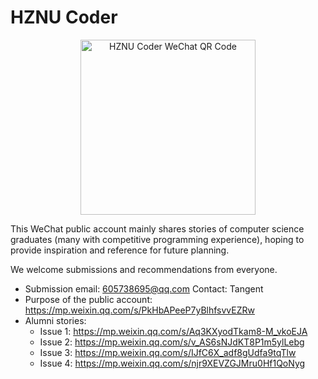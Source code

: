 # HZNU Coder

<div align="center">
  <img src="/images/hznu-coder-wechat.jpg" alt="HZNU Coder WeChat QR Code" width="280" />
</div>

This WeChat public account mainly shares stories of computer science graduates (many with competitive programming experience), hoping to provide inspiration and reference for future planning.

We welcome submissions and recommendations from everyone.

- Submission email: <605738695@qq.com> Contact: Tangent
- Purpose of the public account: <https://mp.weixin.qq.com/s/PkHbAPeeP7yBlhfsvvEZRw>
- Alumni stories:
  - Issue 1: <https://mp.weixin.qq.com/s/Aq3KXyodTkam8-M_vkoEJA>
  - Issue 2: <https://mp.weixin.qq.com/s/v_AS6sNJdKT8P1m5ylLebg>
  - Issue 3: <https://mp.weixin.qq.com/s/IJfC6X_adf8gUdfa9tqTlw>
  - Issue 4: <https://mp.weixin.qq.com/s/njr9XEVZGJMru0Hf1QoNyg>